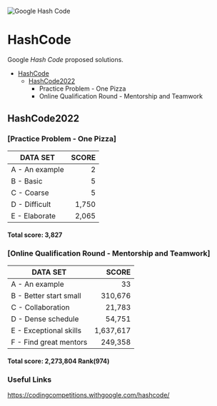 ![Google Hash Code](https://i.imgur.com/KTDA2IL.png)

# HashCode

Google *Hash Code* proposed solutions.

- [HashCode](#hashcode)
  * [HashCode2022](#hashcode2022)
    + Practice Problem - One Pizza
    + Online Qualification Round - Mentorship and Teamwork

## HashCode2022

### [Practice Problem - One Pizza]

|    DATA SET    |  SCORE  |
| -------------- | ------: |
| A - An example |       2 |
| B - Basic      |       5 |
| C - Coarse     |       5 |
| D - Difficult  |   1,750 |
| E - Elaborate  |   2,065 |

#### Total score: 3,827

### [Online Qualification Round - Mentorship and Teamwork]

|        DATA SET        |   SCORE   |
| ---------------------- | --------: |
| A - An example         |        33 |
| B - Better start small |   310,676 |
| C - Collaboration      |    21,783 |
| D - Dense schedule     |    54,751 |
| E - Exceptional skills | 1,637,617 |
| F - Find great mentors |   249,358 |

#### Total score: 2,273,804 Rank(974)


### Useful Links
https://codingcompetitions.withgoogle.com/hashcode/